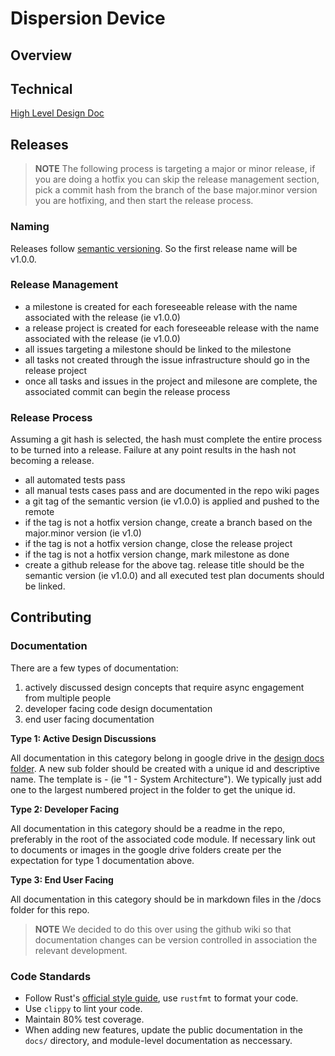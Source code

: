 # Dispersion Device

## Overview

## Technical

[High Level Design Doc](https://docs.google.com/document/d/13tRIg-ery4yuNY8-GabsWyR-y-mVJbLYWCKS7MwkBQo/edit?usp=sharing)

## Releases

> **NOTE**
> The following process is targeting a major or minor release, if you are doing a hotfix you can skip the release management section, pick a commit hash from the branch of the base major.minor version you are hotfixing, and then start the release process.

### Naming

Releases follow [semantic versioning](https://semver.org/). So the first release name will be v1.0.0.

### Release Management

- a milestone is created for each foreseeable release with the name associated with the release (ie v1.0.0)
- a release project is created for each foreseeable release with the name associated with the release (ie v1.0.0)
- all issues targeting a milestone should be linked to the milestone
- all tasks not created through the issue infrastructure should go in the release project
- once all tasks and issues in the project and milesone are complete, the associated commit can begin the release process

### Release Process

Assuming a git hash is selected, the hash must complete the entire process to be turned into a release. Failure at any point results in the hash not becoming a release.

- all automated tests pass
- all manual tests cases pass and are documented in the repo wiki pages
- a git tag of the semantic version (ie v1.0.0) is applied and pushed to the remote
- if the tag is not a hotfix version change, create a branch based on the major.minor version (ie v1.0)
- if the tag is not a hotfix version change, close the release project
- if the tag is not a hotfix version change, mark milestone as done
- create a github release for the above tag. release title should be the semantic version (ie v1.0.0) and all executed test plan documents should be linked.

## Contributing

### Documentation

There are a few types of documentation:

1. actively discussed design concepts that require async engagement from multiple people
1. developer facing code design documentation
1. end user facing documentation

**Type 1: Active Design Discussions**

All documentation in this category belong in google drive in the [design docs folder](https://drive.google.com/drive/folders/1usFVFsNC5s3LDBOTIhIMigCr1eJ5Gkz9?usp=drive_link). A new sub folder should be created with a unique id and descriptive name. The template is <id> - <description> (ie "1 - System Architecture"). We typically just add one to the largest numbered project in the folder to get the unique id.

**Type 2: Developer Facing**

All documentation in this category should be a readme in the repo, preferably in the root of the associated code module. If necessary link out to documents or images in the google drive folders create per the expectation for type 1 documentation above.

**Type 3: End User Facing**

All documentation in this category should be in markdown files in the /docs folder for this repo.

> **NOTE**
> We decided to do this over using the github wiki so that documentation changes can be version controlled in association the relevant development.

### Code Standards

- Follow Rust's [official style guide](https://doc.rust-lang.org/nightly/style-guide/), use `rustfmt` to format your code.
- Use `clippy` to lint your code.
- Maintain 80% test coverage.
- When adding new features, update the public documentation in the `docs/` directory, and module-level documentation as neccessary.
